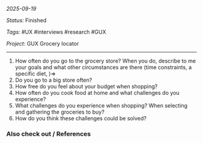 *2025-09-19*

*Status:* Finished

*Tags:* #UX #interviews #research #GUX 

*Project:* GUX Grocery locator

<hr>

1. How often do you go to the grocery store? When you do, describe to me your goals and what other circumstances are there (time constraints, a specific diet, )=>
2. Do you go to a big store often?
3. How free do you feel about your budget when shopping?
4. How often do you cook food at home and what challenges do you experience?
5. What challenges do you experience when shopping? When selecting and gathering the groceries to buy?
6. How do you think these challenges could be solved?



### Also check out / References
